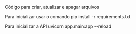 Código para criar, atualizar e apagar arquivos

Para inicializar usar o comando pip install -r requirements.txt

Para inicializar a API uvicorn app.main:app --reload
